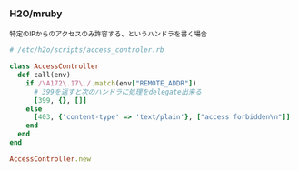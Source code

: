 ### H2O/mruby

<small>特定のIPからのアクセスのみ許容する、というハンドラを書く場合</small>

```ruby
# /etc/h2o/scripts/access_controler.rb

class AccessController
  def call(env)
    if /\A172\.17\./.match(env["REMOTE_ADDR"])
      # 399を返すと次のハンドラに処理をdelegate出来る
      [399, {}, []]
    else
      [403, {'content-type' => 'text/plain'}, ["access forbidden\n"]]
    end
  end
end

AccessController.new
```

